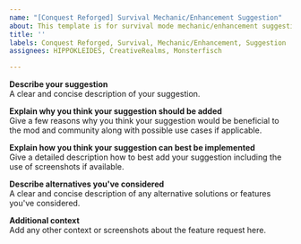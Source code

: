 ```yaml
---
name: "[Conquest Reforged] Survival Mechanic/Enhancement Suggestion"
about: This template is for survival mode mechanic/enhancement suggestions for Conquest Reforged.
title: ''
labels: Conquest Reforged, Survival, Mechanic/Enhancement, Suggestion
assignees: HIPPOKLEIDES, CreativeRealms, Monsterfisch

---
```


**Describe your suggestion**    
A clear and concise description of your suggestion.

**Explain why you think your suggestion should be added**    
Give a few reasons why you think your suggestion would be beneficial to the mod and community along with possible use cases if applicable.

**Explain how you think your suggestion can best be implemented**    
Give a detailed description how to best add your suggestion including the use of screenshots if available.

**Describe alternatives you've considered**    
A clear and concise description of any alternative solutions or features you've considered.

**Additional context**    
Add any other context or screenshots about the feature request here.
